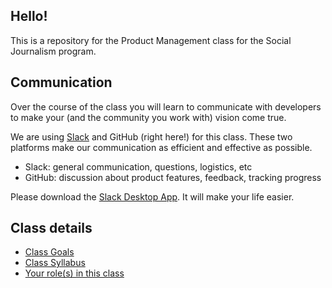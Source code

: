 ## Hello!

This is a repository for the Product Management class for the Social Journalism program. 

## Communication

Over the course of the class you will learn to communicate with developers to make your (and the community you work with) vision come true. 

We are using [Slack](https://slack.com/) and GitHub (right here!) for this class. These two platforms make our communication as efficient and effective as possible. 

- Slack: general communication, questions, logistics, etc
- GitHub: discussion about product features, feedback, tracking progress

Please download the [Slack Desktop App](https://itunes.apple.com/us/app/slack/id803453959?mt=12). It will make your life easier.

## Class details

- [Class Goals](https://github.com/jueyang/manage-your-product/wiki/Goals)
- [Class Syllabus](https://github.com/jueyang/manage-your-product/wiki/Syllabus)
- [Your role(s) in this class](https://github.com/jueyang/manage-your-product/wiki/Roles)
